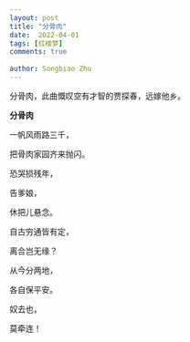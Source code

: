 ```yaml
---
layout: post
title: "分骨肉"
date:  2022-04-01
tags: [红楼梦]
comments: true
 
author: Songbiao Zhu
---
```


分骨肉，此曲慨叹空有才智的贾探春，远嫁他乡。

<!-- more -->



**分骨肉**



一帆风雨路三千，

把骨肉家园齐来抛闪。

恐哭损残年，

告爹娘，

休把儿悬念。

自古穷通皆有定，

离合岂无缘？

从今分两地，

各自保平安。

奴去也，

莫牵连！